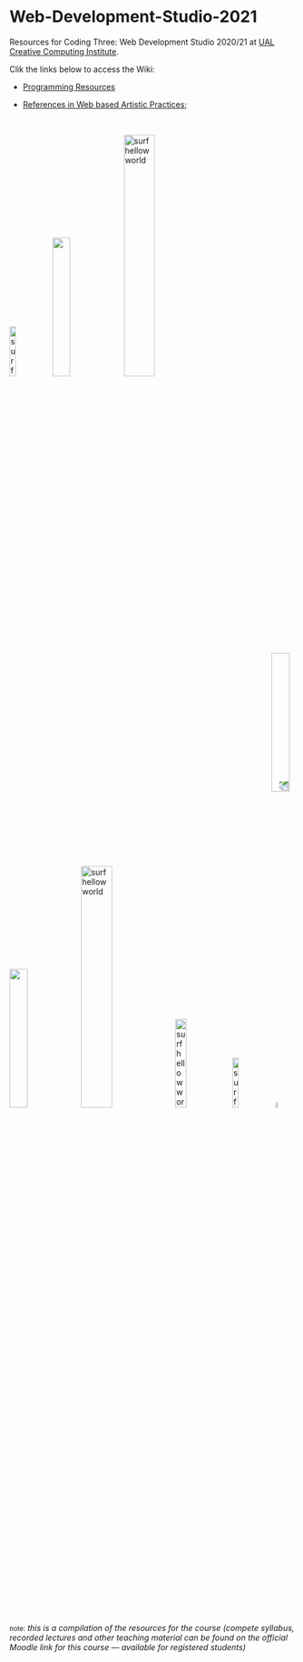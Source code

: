 # Web-Development-Studio-2021
Resources for Coding Three: Web Development Studio 2020/21 at [UAL Creative Computing Institute](https://www.arts.ac.uk/creative-computing-institute/people/joana-chicau).

Clik the links below to access the Wiki:

* [Programming Resources](https://github.com/JoBCB/Web-Development-Studio-2020/wiki/Programming-Resources)

* [References in Web based Artistic Practices](https://github.com/JoBCB/Web-Development-Studio-2020/wiki/Artistic-Practices-in-the-Web); 

</br>

<img src="https://upload.wikimedia.org/wikipedia/commons/d/d9/Surf_3.gif" width="15%" alt="surf hellow world"><img src="https://upload.wikimedia.org/wikipedia/commons/d/d9/Surf_3.gif" width="25%"><img src="https://upload.wikimedia.org/wikipedia/commons/d/d9/Surf_3.gif" width="33%" alt="surf hellow world"><img src="https://upload.wikimedia.org/wikipedia/commons/d/d9/Surf_3.gif" width="25%" style="transform: rotate(180deg)"><img src="https://upload.wikimedia.org/wikipedia/commons/d/d9/Surf_3.gif" width="25%"><img src="https://upload.wikimedia.org/wikipedia/commons/d/d9/Surf_3.gif" width="33%" alt="surf hellow world"><img src="https://upload.wikimedia.org/wikipedia/commons/d/d9/Surf_3.gif" width="20%" alt="surf hellow world"><img src="https://upload.wikimedia.org/wikipedia/commons/d/d9/Surf_3.gif" width="15%" alt="surf hellow world"><img src="https://upload.wikimedia.org/wikipedia/commons/d/d9/Surf_3.gif" width="5%" alt="surf hellow world">

</br>

<small>note:</small> _this is a compilation of the resources for the course (compete syllabus, recorded lectures and other teaching material can be found on the official Moodle link for this course — available for registered students)_
